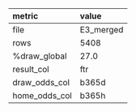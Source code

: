 | metric        | value     |
|:--------------|:----------|
| file          | E3_merged |
| rows          | 5408      |
| %draw_global  | 27.0      |
| result_col    | ftr       |
| draw_odds_col | b365d     |
| home_odds_col | b365h     |